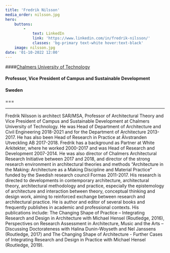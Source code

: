 ```yaml
---
title: 'Fredrik Nilsson'
media_order: nilsson.jpg
hero:
    buttons:
        -
            text: LinkedIn
            link: 'https://www.linkedin.com/in/fredrik-nilsson/'
            classes: 'bg-primary text-white hover:text-black'
    image: nilsson.jpg
date: '01-10-2022 12:00'
---
```


####[Chalmers University of Technology](https://www.chalmers.se/)
#### Professor, Vice President of Campus and Sustainable Development
#### Sweden
===
***
Fredrik Nilsson is architect SAR/MSA, Professor of Architectural Theory and Vice President of Campus and Sustainable Development at Chalmers University of Technology. He was Head of Department of Architecture and Civil Engineering 2018-2021 and for the Department of Architecture 2013-2017. He has also been Head of Research in Practice at Älvstranden Utveckling AB 2017-2018. 
Fredrik has a background as Partner at White Arkitekter, where he worked 2000-2017 and was Head of Research and Development 2007-2014. He was also director of Chalmers Architectural Research Initiative between 2017 and 2018, and director of the strong research environment in architectural theories and methods “Architecture in the Making: Architecture as a Making Discipline and Material Practice” funded by the Swedish research council Formas 2011-2017.
His research is directed to developments in contemporary architecture, architectural theory, architectural methodology and practice, especially the epistemology of architecture and interaction between theory, conceptual thinking and design work, aiming to reinforced exchange between research and architectural practice. He is author and editor of several books and frequently publishes in academic and professional contexts. His publications include: The Changing Shape of Practice – Integrating Research and Design in Architecture with Michael Hensel (Routledge, 2016), Perspectives on Research Assessment in Architecture, Music and the Arts – Discussing Doctorateness with Halina Dunin-Woyseth and Nel Janssens (Routledge, 2017) and The Changing Shape of Architecture - Further Cases of Integrating Research and Design in Practice with Michael Hensel (Routledge, 2019).
